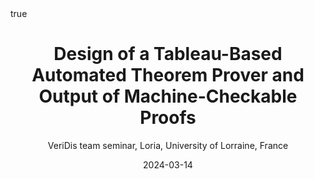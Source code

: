 ---
title: "Design of a Tableau-Based Automated Theorem Prover and Output of Machine-Checkable Proofs"
subtitle: VeriDis team seminar, Loria,  University of Lorraine, France
author:
date: 2024-03-14
categories: [talks]
math: true
mermaid: true
attachment: goeland_desko.pdf
---